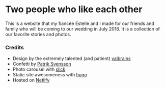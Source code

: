 # Two people who like each other

This is a website that my fiancée Estelle and I made for our friends and family who will be coming to our wedding in July 2018. It is a collection of our favorite stories and photos.

### Credits

- Design by the extremely talented (and patient) [valbrains](http://www.valbrains.com/)
- Confetti by [Patrik Svensson](http://metervara.net)
- Photo carousel with [slick](http://kenwheeler.github.io/slick/)
- Static site awesomeness with [hugo](https://gohugo.io)
- Hosted on [Netlify](https://netlify.com/)
